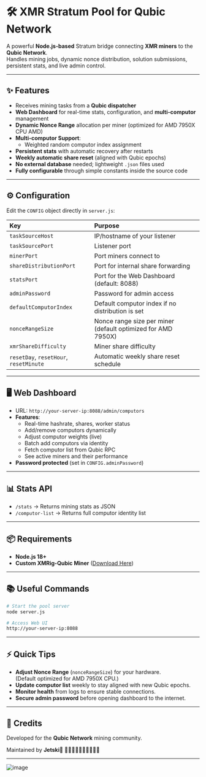 # 🛠️ XMR Stratum Pool for Qubic Network

A powerful **Node.js-based** Stratum bridge connecting **XMR miners** to the **Qubic Network**.  
Handles mining jobs, dynamic nonce distribution, solution submissions, persistent stats, and live admin control.

---

## ✨ Features

- Receives mining tasks from a **Qubic dispatcher**
- **Web Dashboard** for real-time stats, configuration, and **multi-computor** management
- **Dynamic Nonce Range** allocation per miner (optimized for AMD 7950X CPU AMD)
- **Multi-computor Support**:
  - Weighted random computor index assignment
- **Persistent stats** with automatic recovery after restarts
- **Weekly automatic share reset** (aligned with Qubic epochs)
- **No external database** needed; lightweight `.json` files used
- **Fully configurable** through simple constants inside the source code

---

## ⚙️ Configuration

Edit the `CONFIG` object directly in `server.js`:

| Key | Purpose |
|:----|:--------|
| `taskSourceHost` | IP/hostname of your listener |
| `taskSourcePort` | Listener port |
| `minerPort` | Port miners connect to |
| `shareDistributionPort` | Port for internal share forwarding |
| `statsPort` | Port for the Web Dashboard (default: 8088) |
| `adminPassword` | Password for admin access |
| `defaultComputorIndex` | Default computor index if no distribution is set |
| `nonceRangeSize` | Nonce range size per miner (default optimized for AMD 7950X) |
| `xmrShareDifficulty` | Miner share difficulty |
| `resetDay`, `resetHour`, `resetMinute` | Automatic weekly share reset schedule |

---

## 🖥️ Web Dashboard

- URL: `http://your-server-ip:8088/admin/computors`
- **Features**:
  - Real-time hashrate, shares, worker status
  - Add/remove computors dynamically
  - Adjust computor weights (live)
  - Batch add computors via identity
  - Fetch computor list from Qubic RPC
  - See active miners and their performance
- **Password protected** (set in `CONFIG.adminPassword`)

---

## 📊 Stats API

- `/stats` → Returns mining stats as JSON
- `/computor-list` → Returns full computor identity list

---

## 📦 Requirements

- **Node.js 18+**
- **Custom XMRig-Qubic Miner** ([Download Here](https://github.com/qubic/xmrig))

---

## 📚 Useful Commands

```bash
# Start the pool server
node server.js

# Access Web UI
http://your-server-ip:8088
```

---

## ⚡ Quick Tips

- **Adjust Nonce Range** (`nonceRangeSize`) for your hardware.  
  (Default optimized for AMD 7950X CPU.)
- **Update computor list** weekly to stay aligned with new Qubic epochs.
- **Monitor health** from logs to ensure stable connections.
- **Secure admin password** before opening dashboard to the internet.

---

## 🌟 Credits

Developed for the **Qubic Network** mining community.

Maintained by **Jetski**🥥
🌊🌊🌊🌊🌊🌊🌊🌊🌊🌊

---

![image](https://github.com/user-attachments/assets/3a8b9596-ecc5-4938-9d71-58d02cf6b296)




